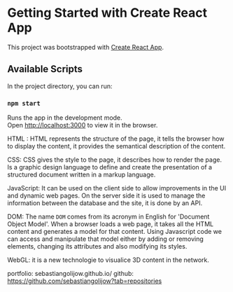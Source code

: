# Getting Started with Create React App

This project was bootstrapped with [Create React App](https://github.com/facebook/create-react-app).

## Available Scripts

In the project directory, you can run:

### `npm start`

Runs the app in the development mode.\
Open [http://localhost:3000](http://localhost:3000) to view it in the browser.


HTML : HTML represents the structure of the page, it tells the browser how to display the content, it provides the semantical description of the content. 

CSS: CSS gives the style to the page, it describes how to render the page. Is a graphic design language to define and create the presentation of a structured document written in a markup language.

JavaScript: It can be used on the client side to allow improvements in the UI and dynamic web pages. On the server side it is used to manage the information between the database and the site, it is done by an API.

DOM: The name `DOM` comes from its acronym in English for 'Document Object Model'. When a browser loads a web page, it takes all the HTML content and generates a model for that content. Using Javascript code we can access and manipulate that model either by adding or removing elements, changing its attributes and also modifying its styles.

WebGL: it is a new technologie to visualice 3D content in the network.


portfolio: sebastiangolijow.github.io/
github: https://github.com/sebastiangolijow?tab=repositories


